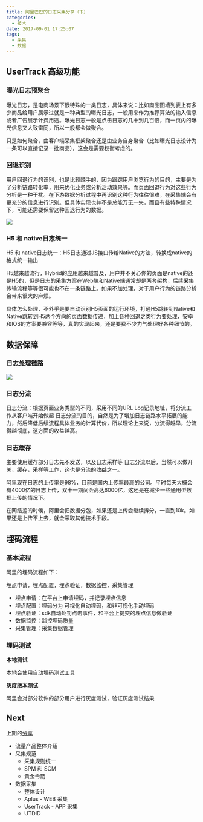 ```yaml
---
title: 阿里巴巴的日志采集分享（下）
categories:
  - 技术
date: 2017-09-01 17:25:07
tags:
  - 采集
  - 数据
---
```


## UserTrack 高级功能

### 曝光日志预聚合

曝光日志，是电商场景下很特殊的一类日志，具体来说：比如商品图墙列表上有多少商品给用户展示过就是一种典型的曝光日志，一般用来作为推荐算法的输入信息或者广告展示计费用途。曝光日志一般是点击日志的几十到几百倍，而一页内的曝光信息又大致雷同，所以一般都会做聚合。

只是如何聚合，由客户端采集框架聚合还是由业务自身聚合（比如曝光日志设计为一条可以直接记录一批商品），这会是需要权衡考虑的。


### 回退识别

用户回退行为的识别，也是比较棘手的，因为跟踪用户浏览行为的目的，主要是为了分析链路转化率，用来优化业务或分析活动效果等。而页面回退行为对这些行为分析是一种干扰。在下游数据分析过程中再识别这种行为往往很难，在采集端会有更充分的信息进行识别。但具体实现也并不是总能万无一失，而且有些特殊情况下，可能还需要保留这种回退行为的数据。

![](https://ws2.sinaimg.cn/large/006tNc79gy1fj6icts2hpj314c0mqju8.jpg)

### H5 和 native日志统一

H5 和 native日志统一：H5日志通过JS接口传给Native的方法，转换成native的格式统一输出

H5越来越流行，Hybrid的应用越来越普及，用户并不关心你的页面是native的还是H5的，但是日志的采集方案在Web端和Native端通常却是两套架构，后续采集传输流程等等很可能也不在一条链路上。如果不加处理，对于用户行为的链路分析会带来很大的麻烦。

具体怎么处理，不外乎是要自动识别H5页面的运行环境，打通H5跳转到Native和Native跳转到H5两个方向的页面数据传递，加上各种回退之类行为要处理，安卓和IOS的方案要兼容等等，真的实现起来，还是要费不少力气处理好各种细节的。

## 数据保障

### 日志处理链路

![](https://ws3.sinaimg.cn/large/006tNc79gy1fj6imc2ln8j314a0mq781.jpg)

### 日志分流

日志分流：根据页面业务类型的不同，采用不同的URL Log记录地址，将分流工作从客户端开始做起
日志分流的目的，自然是为了增加日志链路水平拓展的能力，然后降低后续流程具体业务的计算代价，所以理论上来说，分流得越早，分流得越彻底，这方面的收益越高。

### 日志缓存

主要使用缓存部分日志先不发送，以及日志采样等
日志分流以后，当然可以做开关，缓存，采样等工作，这也是分流的收益之一。

阿里现在日志的上传率是98%，目前是国内上传率最高的公司。平时每天大概会有4000亿的日志上传，双十一期间会高达6000亿，这还是在减少一些通用型数据上传的情况下。

在网络差的时候，阿里会把数据分包，如果还是上传会继续拆分，一直到10k。如果还是上传不上去，就会采取其他技术手段。

## 埋码流程

### 基本流程

阿里的埋码流程如下：

埋点申请，埋点配置，埋点验证，数据监控，采集管理

* 埋点申请：在平台上申请埋码，并记录埋点信息
* 埋点配置：埋码分为 可视化自动埋码，和非可视化手动埋码
* 埋点验证：sdk自动处罚点击事件，和平台上提交的埋点信息做验证
* 数据监控：监控埋码质量
* 采集管理：采集数据管理

### 埋码测试

**本地测试**

本地会使用自动埋码测试工具

**灰度版本测试**

阿里会对部分软件的部分用户进行灰度测试，验证灰度测试结果

## Next

上期的[分享](https://blog.naaln.com/2017/08/alibaba-data-track-2)

* 流量产品整体介绍
* 采集规范
   * 采集规则统一
   * SPM 和 SCM
   * 黄金令箭
* 数据采集
   * 整体设计
   * Aplus - WEB 采集
   * UserTrack - APP 采集
   * UTDID

